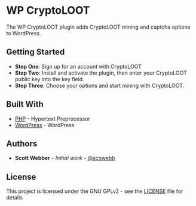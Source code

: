 # WP CryptoLOOT

The WP CryptoLOOT plugin adds CryptoLOOT mining and captcha options to WordPress.

## Getting Started

* **Step One**: Sign up for an account with CryptoLOOT
* **Step Two**: Install and activate the plugin, then enter your CryptoLOOT public key into the key field.
* **Step Three**: Choose your options and start mining with CryptoLOOT.

## Built With

* [PHP](https://www.php.net/) - Hypertext Preprocessor
* [WordPress](https://wordpress.org/) - WordPress

## Authors

* **Scott Webber** - *Initial work* - [@scowebb](https://github.com/scowebb)

## License

This project is licensed under the GNU GPLv2 - see the [LICENSE](LICENSE) file for details
